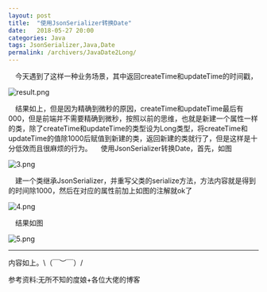 ```yaml
---
layout: post
title:  "使用JsonSerializer转换Date"
date:   2018-05-27 20:00
categories: Java
tags: JsonSerializer,Java,Date
permalink: /archivers/JavaDate2Long/
---
```


&emsp;今天遇到了这样一种业务场景，其中返回createTime和updateTime的时间戳，

![result.png](https://upload-images.jianshu.io/upload_images/8918083-0cab08c6e32ca172.png?imageMogr2/auto-orient/strip%7CimageView2/2/w/1240)

&emsp;结果如上，但是因为精确到微秒的原因，createTime和updateTime最后有000，但是前端并不需要精确到微秒，按照以前的思维，也就是新建一个属性一样的类，除了createTime和updateTime的类型设为Long类型，将createTime和updateTime的值除1000后赋值到新建的类，返回新建的类就行了，但是这样是十分低效而且很麻烦的行为。
&emsp;使用JsonSerializer转换Date，首先，如图

![3.png](https://upload-images.jianshu.io/upload_images/8918083-599bfbb65dcdb158.png?imageMogr2/auto-orient/strip%7CimageView2/2/w/1240)

&emsp;建一个类继承JsonSerializer<T>，并重写父类的serialize方法，方法内容就是得到的时间除1000，然后在对应的属性前加上如图的注解就ok了

![4.png](https://upload-images.jianshu.io/upload_images/8918083-9356207f05a17254.png?imageMogr2/auto-orient/strip%7CimageView2/2/w/1240)

&emsp;结果如图

![5.png](https://upload-images.jianshu.io/upload_images/8918083-0d815eaab8d1d603.png?imageMogr2/auto-orient/strip%7CimageView2/2/w/1240)

---
内容如上。\（￣︶￣）/

参考资料:无所不知的度娘+各位大佬的博客
